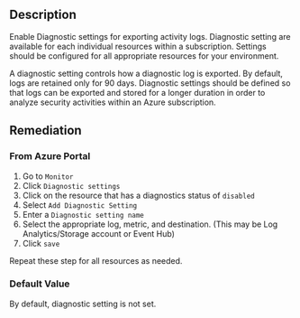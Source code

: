 ## Description

Enable Diagnostic settings for exporting activity logs. Diagnostic setting are available for each individual resources within a subscription. Settings should be configured for all appropriate resources for your environment.

A diagnostic setting controls how a diagnostic log is exported. By default, logs are retained only for 90 days. Diagnostic settings should be defined so that logs can be exported and stored for a longer duration in order to analyze security activities within an Azure subscription.

## Remediation

### From Azure Portal

1. Go to `Monitor`
2. Click `Diagnostic settings`
3. Click on the resource that has a diagnostics status of `disabled`
4. Select `Add Diagnostic Setting`
5. Enter a `Diagnostic setting name`
6. Select the appropriate log, metric, and destination. (This may be Log Analytics/Storage account or Event Hub)
7. Click `save`

Repeat these step for all resources as needed.

### Default Value

By default, diagnostic setting is not set.

